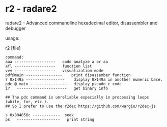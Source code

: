 # r2 - radare2

radare2 - Advanced commandline hexadecimal editor, disassembler and debugger

usage:

r2 \[file]

```
command:
aaa ------------------   code analyze a or aa 
afl ------------------   function list
vvv ------------------   visualization mode
pdf@main ----------------    print disassember function 
? 0x149a -----------------    display 0x149a in another numeric base.
pdc @ main -----------------  display pseudo c code 
i?   ----------------------   get binary info  

## The pdc command is unreliable especially in processing loops (while, for, etc.). 
## So I prefer to use the r2dec https://github.com/wargio/r2dec-js

s 0x804856c ------------  seek
ps   -------------------   print string




```
